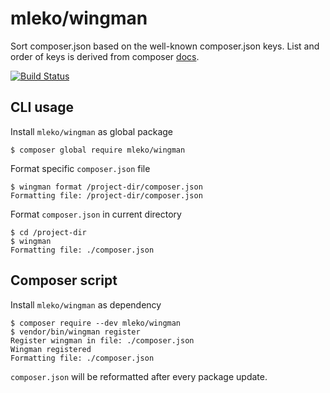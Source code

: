 # mleko/wingman

Sort composer.json based on the well-known composer.json keys. 
List and order of keys is derived from composer [docs](https://getcomposer.org/doc/04-schema.md).

[![Build Status](https://travis-ci.org/mleko/wingman.svg?branch=master)](https://travis-ci.org/mleko/wingman)

## CLI usage
Install `mleko/wingman` as global package
```
$ composer global require mleko/wingman
```

Format specific `composer.json` file

```
$ wingman format /project-dir/composer.json
Formatting file: /project-dir/composer.json
```

Format `composer.json` in current directory

```
$ cd /project-dir 
$ wingman
Formatting file: ./composer.json
```

## Composer script
Install `mleko/wingman` as dependency
```
$ composer require --dev mleko/wingman
$ vendor/bin/wingman register
Register wingman in file: ./composer.json
Wingman registered
Formatting file: ./composer.json
```

`composer.json` will be reformatted after every package update.
